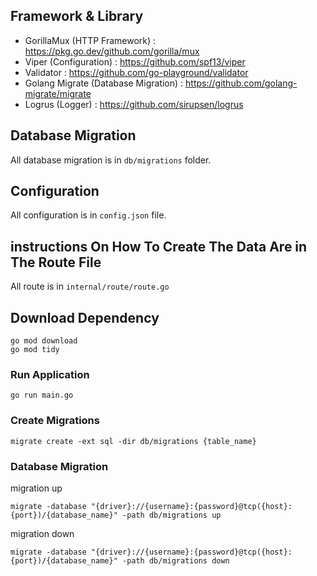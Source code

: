 ## Framework & Library

- GorillaMux (HTTP Framework) : https://pkg.go.dev/github.com/gorilla/mux
- Viper (Configuration) : https://github.com/spf13/viper
- Validator : https://github.com/go-playground/validator
- Golang Migrate (Database Migration) : https://github.com/golang-migrate/migrate
- Logrus (Logger) : https://github.com/sirupsen/logrus

## Database Migration
All database migration is in `db/migrations` folder.

## Configuration
All configuration is in `config.json` file.

## instructions On How To Create The Data Are in The Route File
All route is in `internal/route/route.go`

## Download Dependency
```shell
go mod download
go mod tidy
```

### Run Application
```shell
go run main.go
```

### Create Migrations
```shell
migrate create -ext sql -dir db/migrations {table_name}
```

### Database Migration
migration up
```shell
migrate -database "{driver}://{username}:{password}@tcp({host}:{port})/{database_name}" -path db/migrations up

```

migration down
```shell
migrate -database "{driver}://{username}:{password}@tcp({host}:{port})/{database_name}" -path db/migrations down
```